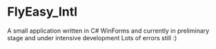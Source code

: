 # FlyEasy_Intl
A small application written in C# WinForms and currently in preliminary stage and under intensive development
Lots of errors still :)
